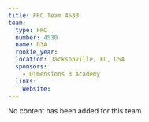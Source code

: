 ```yaml
---
title: FRC Team 4530
team:
  type: FRC
  number: 4530
  name: D3A
  rookie_year: 
  location: Jacksonville, FL, USA
  sponsors:
    - Dimensions 3 Academy
  links:
    Website: 
---
```

No content has been added for this team